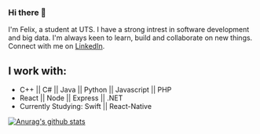 ### Hi there 👋

I'm Felix, a student at UTS. I have a strong intrest in software development and big data. I'm always keen to learn, build and collaborate on new things. Connect with me on [LinkedIn](https://www.linkedin.com/in/felix-ehalim/).

## I work with:
- C++ || C# || Java || Python || Javascript || PHP
- React || Node || Express || .NET
- Currently Studying: Swift || React-Native

[![Anurag's github stats](https://github-readme-stats.vercel.app/api?username=felixhal)](https://github.com/anuraghazra/github-readme-stats)

<!--
**felixhal/felixhal** is a ✨ _special_ ✨ repository because its `README.md` (this file) appears on your GitHub profile.

Here are some ideas to get you started:

- 🔭 I’m currently working on ...
- 🌱 I’m currently learning ...
- 👯 I’m looking to collaborate on ...
- 🤔 I’m looking for help with ...
- 💬 Ask me about ...
- 📫 How to reach me: ...
- 😄 Pronouns: ...
- ⚡ Fun fact: ...
-->
